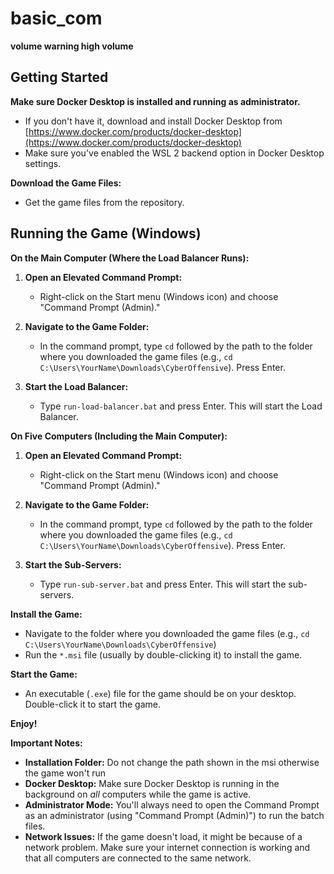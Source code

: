 # basic_com
**volume warning high volume**

## Getting Started

**Make sure Docker Desktop is installed and running as administrator.**

   * If you don't have it, download and install Docker Desktop from [https://www.docker.com/products/docker-desktop](https://www.docker.com/products/docker-desktop) 
   * Make sure you've enabled the WSL 2 backend option in Docker Desktop settings.

**Download the Game Files:**

   * Get the game files from the repository. 

## Running the Game (Windows)

**On the Main Computer (Where the Load Balancer Runs):**

1. **Open an Elevated Command Prompt:**
   * Right-click on the Start menu (Windows icon) and choose "Command Prompt (Admin)." 

2. **Navigate to the Game Folder:** 
   * In the command prompt, type `cd` followed by the path to the folder where you downloaded the game files (e.g., `cd C:\Users\YourName\Downloads\CyberOffensive`). Press Enter.

3. **Start the Load Balancer:**
   * Type `run-load-balancer.bat` and press Enter. This will start the Load Balancer.

**On Five Computers (Including the Main Computer):**

1. **Open an Elevated Command Prompt:**
   * Right-click on the Start menu (Windows icon) and choose "Command Prompt (Admin)." 

2. **Navigate to the Game Folder:** 
   * In the command prompt, type `cd` followed by the path to the folder where you downloaded the game files (e.g., `cd C:\Users\YourName\Downloads\CyberOffensive`). Press Enter.

3. **Start the Sub-Servers:**
   * Type `run-sub-server.bat` and press Enter. This will start the sub-servers. 

**Install the Game:**

* Navigate to the folder where you downloaded the game files (e.g., `cd C:\Users\YourName\Downloads\CyberOffensive`) 
* Run the `*.msi` file (usually by double-clicking it) to install the game.

**Start the Game:**

*  An executable (`.exe`) file for the game should be on your desktop. Double-click it to start the game.

**Enjoy!**

**Important Notes:**
* **Installation Folder:** Do not change the path shown in the msi otherwise the game won't run
* **Docker Desktop:** Make sure Docker Desktop is running in the background on *all* computers while the game is active.
* **Administrator Mode:** You'll always need to open the Command Prompt as an administrator (using "Command Prompt (Admin)") to run the batch files. 
* **Network Issues:**  If the game doesn't load, it might be because of a network problem. Make sure your internet connection is working and that all computers are connected to the same network.
